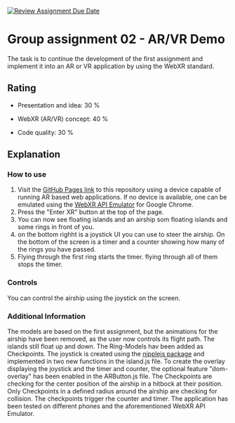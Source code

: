[![Review Assignment Due Date](https://classroom.github.com/assets/deadline-readme-button-24ddc0f5d75046c5622901739e7c5dd533143b0c8e959d652212380cedb1ea36.svg)](https://classroom.github.com/a/E5ATIiJe)
# Group assignment 02 - AR/VR Demo

The task is to continue the development of the first assignment and implement it into an AR or VR application by using the WebXR standard.

## Rating

- Presentation and idea: 30 %

- WebXR (AR/VR) concept: 40 %

- Code quality: 30 %

## Explanation

### How to use
1. Visit the [GitHub Pages link](https://hfu-dm-ecg.github.io/group-assignment-3-final-team-spass/) to this repository using a device capable of running AR based web applications. If no device is available, one can be emulated using the [WebXR API Emulator](https://chrome.google.com/webstore/detail/webxr-api-emulator/mjddjgeghkdijejnciaefnkjmkafnnje/related?hl=de) for Google Chrome.
2. Press the "Enter XR" button at the top of the page.
3. You can now see floating islands and an airship som floating islands and some rings in front of you.
4. on the bottom righht is a joystick UI you can use to steer the airship. On the bottom of the screen is a timer and a counter showing how many of the rings you have passed.
5. Flying through the first ring starts the timer. flying through all of them stops the timer.

### Controls
You can control the airship using the joystick on the screen.

### Additional Information
The models are based on the first assignment, but the animations for the airship have been removed, as the user now controls its flight path. The islands still float up and down. The Ring-Models hav been added as Checkpoints. The joystick is created using the [nipplejs package](https://yoannmoi.net/nipplejs/) and implemented in two new functions in the island.js file. To create the overlay displaying the joystick and the timer and counter, the optional feature "dom-overlay" has been enabled in the ARButton.js file. The Checkpoints are checking for the center position of the airship in a hitbock at their position. Only Checkpoints in a defined radius around the airship are checking for collision. The checkpoints trigger rhe counter and timer. The application has been tested on different phones and the aforementioned WebXR API Emulator.